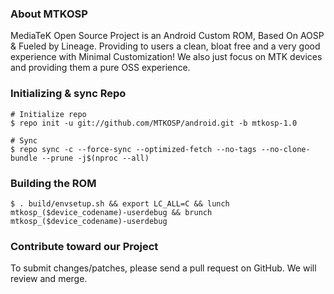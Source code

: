 ### About MTKOSP ###

MediaTeK Open Source Project is an Android Custom ROM, Based On AOSP & Fueled by Lineage.
Providing to users a clean, bloat free and a very good experience with Minimal Customization!
We also just focus on MTK devices and providing them a pure OSS experience.

### Initializing & sync Repo ###

```
# Initialize repo
$ repo init -u git://github.com/MTKOSP/android.git -b mtkosp-1.0

# Sync 
$ repo sync -c --force-sync --optimized-fetch --no-tags --no-clone-bundle --prune -j$(nproc --all)
```

### Building the ROM ###

```
$ . build/envsetup.sh && export LC_ALL=C && lunch mtkosp_($device_codename)-userdebug && brunch mtkosp_($device_codename)-userdebug
```

### Contribute toward our Project ###

To submit changes/patches, please send a pull request on GitHub. We will review and merge.
